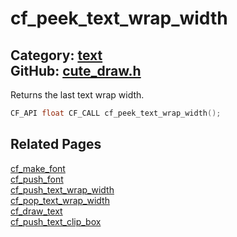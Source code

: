 [](../header.md ':include')

# cf_peek_text_wrap_width

Category: [text](/api_reference?id=text)  
GitHub: [cute_draw.h](https://github.com/RandyGaul/cute_framework/blob/master/include/cute_draw.h)  
---

Returns the last text wrap width.

```cpp
CF_API float CF_CALL cf_peek_text_wrap_width();
```

## Related Pages

[cf_make_font](/text/cf_make_font.md)  
[cf_push_font](/text/cf_push_font.md)  
[cf_push_text_wrap_width](/text/cf_push_text_wrap_width.md)  
[cf_pop_text_wrap_width](/text/cf_pop_text_wrap_width.md)  
[cf_draw_text](/text/cf_draw_text.md)  
[cf_push_text_clip_box](/text/cf_push_text_clip_box.md)  
